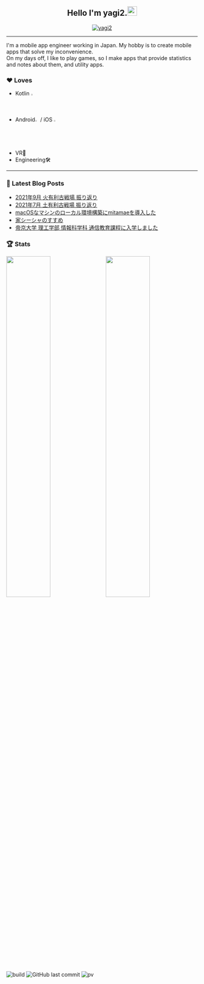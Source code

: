 <h2 align="center">Hello I'm yagi2.<a href="https://www.gautamkrishnar.com/"><img src="https://media.giphy.com/media/hvRJCLFzcasrR4ia7z/giphy.gif" width="25px"></a></h2>
<p align="center">
  <a href="https://twitter.com/yaginier">
    <img src="https://img.shields.io/twitter/follow/yaginier?style=social" alt="yagi2" />
  </a>
</p>

-----

I'm a mobile app engineer working in Japan. My hobby is to create mobile apps that solve my inconvenience.  
On my days off, I like to play games, so I make apps that provide statistics and notes about them, and utility apps.

### ♥ Loves
- Kotlin <img src="https://upload.wikimedia.org/wikipedia/commons/thumb/7/74/Kotlin_Icon.png/600px-Kotlin_Icon.png" width="1.5%" />
- Android<img src="https://developer.android.com/images/brand/Android_Robot.png" width="2%" /> / iOS <img src="https://upload.wikimedia.org/wikipedia/commons/thumb/f/fa/Apple_logo_black.svg/505px-Apple_logo_black.svg.png" width="2%" />
- VR🥽
- Engineering🛠️

-----

### 📝 Latest Blog Posts
<!-- BLOG-POST-LIST:START -->
- [2021年9月 火有利古戦場 振り返り](https://blog.yagi2.dev/2021/11/21/grbr-gw-202109/?utm_source=rss&utm_medium=rss&utm_campaign=grbr-gw-202109)
- [2021年7月 土有利古戦場 振り返り](https://blog.yagi2.dev/2021/09/06/grbr-gw-202107/?utm_source=rss&utm_medium=rss&utm_campaign=grbr-gw-202107)
- [macOSなマシンのローカル環境構築にmitamaeを導入した](https://blog.yagi2.dev/2021/09/05/macos-local-mitamae/?utm_source=rss&utm_medium=rss&utm_campaign=macos-local-mitamae)
- [家シーシャのすすめ](https://blog.yagi2.dev/2021/08/21/%e5%ae%b6%e3%82%b7%e3%83%bc%e3%82%b7%e3%83%a3%e3%81%ae%e3%81%99%e3%81%99%e3%82%81/?utm_source=rss&utm_medium=rss&utm_campaign=%25e5%25ae%25b6%25e3%2582%25b7%25e3%2583%25bc%25e3%2582%25b7%25e3%2583%25a3%25e3%2581%25ae%25e3%2581%2599%25e3%2581%2599%25e3%2582%2581)
- [帝京大学 理工学部 情報科学科 通信教育課程に入学しました](https://blog.yagi2.dev/2021/04/21/student-2021-04/?utm_source=rss&utm_medium=rss&utm_campaign=student-2021-04)
<!-- BLOG-POST-LIST:END -->
  
### 🏆 Stats
<img src="https://github-readme-stats.vercel.app/api?username=yagi2&show_icons=true&hide_border=true&theme=tokyonight" width="48%" align="right" >
<img src="https://github-readme-streak-stats.herokuapp.com/?user=yagi2&theme=tokyonight" width="48%" >

![build](https://github.com/yagi2/yagi2/actions/workflows/blog-post-workflow.yml/badge.svg)
![GitHub last commit](https://img.shields.io/github/last-commit/yagi2/yagi2)
![pv](https://pageview.vercel.app/?github_user=yagi2)
